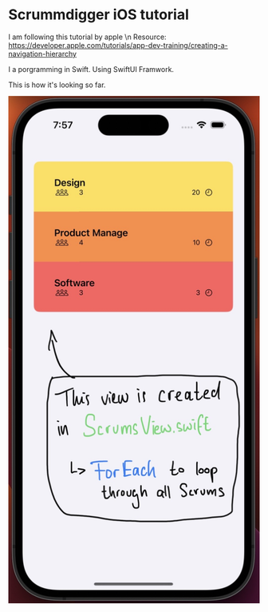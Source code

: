 # Scrummdigger iOS tutorial

I am following this tutorial by apple \n
Resource: https://developer.apple.com/tutorials/app-dev-training/creating-a-navigation-hierarchy

I a porgramming in Swift. Using SwiftUI Framwork.

This is how it's looking so far.

!["Current State"](/media/currentStand.jpg)
